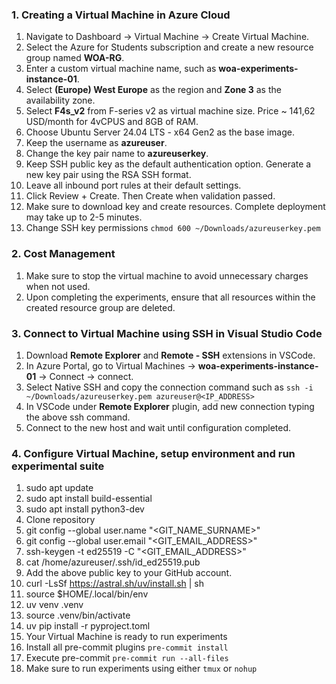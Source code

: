 ### 1. Creating a Virtual Machine in Azure Cloud

1. Navigate to Dashboard → Virtual Machine → Create Virtual Machine.
2. Select the Azure for Students subscription and create a new resource group named **WOA-RG**.
3. Enter a custom virtual machine name, such as **woa-experiments-instance-01**.
4. Select **(Europe) West Europe** as the region and **Zone 3** as the availability zone.
5. Select **F4s_v2** from F-series v2 as virtual machine size. Price ~ 141,62 USD/month for 4vCPUS and 8GB of RAM.
6. Choose Ubuntu Server 24.04 LTS - x64 Gen2 as the base image.
7. Keep the username as **azureuser**.
8. Change the key pair name to **azureuserkey**.
9. Keep SSH public key as the default authentication option. Generate a new key pair using the RSA SSH format.
10. Leave all inbound port rules at their default settings.
11. Click Review + Create. Then Create when validation passed.
12. Make sure to download key and create resources. Complete deployment may take up to 2-5 minutes.
13. Change SSH key permissions `chmod 600 ~/Downloads/azureuserkey.pem`

### 2. Cost Management
1. Make sure to stop the virtual machine to avoid unnecessary charges when not used.
2. Upon completing the experiments, ensure that all resources within the created resource group are deleted.

### 3. Connect to Virtual Machine using SSH in Visual Studio Code
1. Download **Remote Explorer** and **Remote - SSH** extensions in VSCode.
2. In Azure Portal, go to Virtual Machines ->  **woa-experiments-instance-01** -> Connect -> connect.
3. Select Native SSH and copy the connection command such as `ssh -i ~/Downloads/azureuserkey.pem
   azureuser@<IP_ADDRESS>`
4. In VSCode under **Remote Explorer** plugin, add new connection typing the above ssh command.
5. Connect to the new host and wait until configuration completed.

### 4. Configure Virtual Machine, setup environment and run experimental suite
1. sudo apt update
2. sudo apt install build-essential
3. sudo apt install python3-dev
4. Clone repository
5. git config --global user.name "<GIT_NAME_SURNAME>"
6. git config --global user.email "<GIT_EMAIL_ADDRESS>"
7. ssh-keygen -t ed25519 -C "<GIT_EMAIL_ADDRESS>"
8. cat /home/azureuser/.ssh/id_ed25519.pub
9. Add the above public key to your GitHub account.
10. curl -LsSf https://astral.sh/uv/install.sh | sh
11. source $HOME/.local/bin/env
12. uv venv .venv
13. source .venv/bin/activate
14. uv pip install -r pyproject.toml
15. Your Virtual Machine is ready to run experiments
16. Install all pre-commit plugins `pre-commit install`
17. Execute pre-commit `pre-commit run --all-files`
18. Make sure to run experiments using either `tmux` or `nohup`
